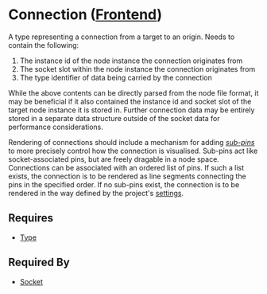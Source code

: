 # Connection ([Frontend](../../frontend.md))

A type representing a connection from a target to an origin. Needs to contain the following:

1. The instance id of the node instance the connection originates from
2. The socket slot within the node instance the connection originates from
3. The type identifier of data being carried by the connection

While the above contents can be directly parsed from the node file format, it may be beneficial if it also contained the instance id and socket slot of the target node instance it is stored in. Further connection data may be entirely stored in a separate data structure outside of the socket data for performance considerations.

Rendering of connections should include a mechanism for adding [*sub-pins*](./pin.md) to more precisely control how the connection is visualised. Sub-pins act like socket-associated pins, but are freely dragable in a node space. Connections can be associated with an ordered list of pins. If such a list exists, the connection is to be rendered as line segments connecting the pins in the specified order. If no sub-pins exist, the connection is to be rendered in the way defined by the project's [settings](../../user_interface/settings/settings.md).

## Requires

- [Type](./type.md)

## Required By

- [Socket](./socket.md)
